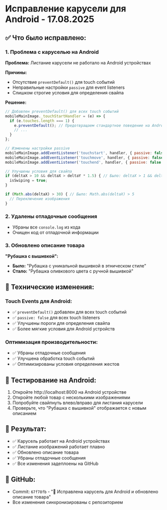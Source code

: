 # Исправление карусели для Android - 17.08.2025

## ✅ Что было исправлено:

### 1. Проблема с каруселью на Android
**Проблема:** Листание карусели не работало на Android устройствах

**Причины:**
- Отсутствие `preventDefault()` для touch событий
- Неправильные настройки `passive` для event listeners
- Слишком строгие условия для определения свайпа

**Решение:**
```javascript
// Добавлен preventDefault() для всех touch событий
mobileMainImage._touchStartHandler = (e) => {
  if (e.touches.length === 1) {
    e.preventDefault(); // Предотвращаем стандартное поведение на Android
    // ...
  }
};

// Изменены настройки passive
mobileMainImage.addEventListener('touchstart', handler, { passive: false });
mobileMainImage.addEventListener('touchmove', handler, { passive: false });
mobileMainImage.addEventListener('touchend', handler, { passive: false });

// Улучшены условия для свайпа
if (deltaX > 10 && deltaX > deltaY * 1.5) { // Было: deltaX > 1 && deltaX > deltaY
  isSwiping = true;
}

if (Math.abs(deltaX) > 30) { // Было: Math.abs(deltaX) > 5
  // Переключение изображения
}
```

### 2. Удалены отладочные сообщения
- Убраны все `console.log` из кода
- Очищен код от отладочной информации

### 3. Обновлено описание товара
**"Рубашка с вышивкой":**
- **Было:** "Рубашка с уникальной вышивкой в этническом стиле"
- **Стало:** "Рубашка оливкового цвета с ручной вышивкой"

## 🔧 Технические изменения:

### Touch Events для Android:
- ✅ `preventDefault()` добавлен для всех touch событий
- ✅ `passive: false` для всех touch listeners
- ✅ Улучшены пороги для определения свайпа
- ✅ Более мягкие условия для Android устройств

### Оптимизация производительности:
- ✅ Убраны отладочные сообщения
- ✅ Улучшена обработка touch событий
- ✅ Оптимизированы условия определения жестов

## 📱 Тестирование на Android:
1. Откройте http://localhost:8000 на Android устройстве
2. Откройте любой товар с несколькими изображениями
3. Попробуйте свайпнуть влево/вправо для листания карусели
4. Проверьте, что "Рубашка с вышивкой" отображается с новым описанием

## 🎯 Результат:
- ✅ Карусель работает на Android устройствах
- ✅ Листание изображений работает плавно
- ✅ Обновлено описание товара
- ✅ Убраны отладочные сообщения
- ✅ Все изменения задеплоены на GitHub

## 🚀 GitHub:
- Commit: `67f78fb` - "🔧 Исправлена карусель для Android и обновлено описание товара"
- Все изменения синхронизированы с репозиторием
